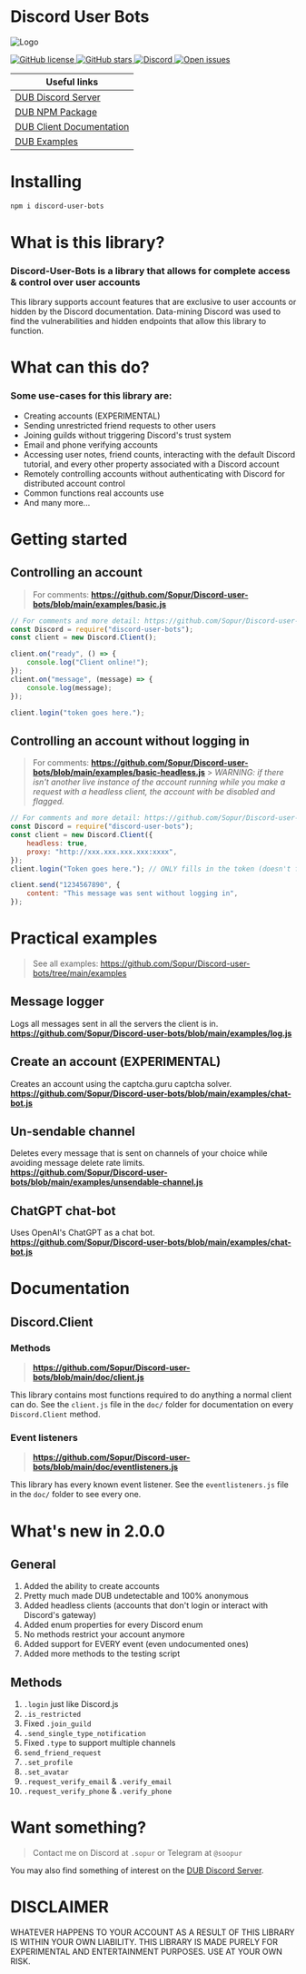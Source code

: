 # Discord User Bots

![Logo](https://raw.githubusercontent.com/Sopur/Discord-user-bots/main/logo.png)

<a href="https://github.com/Sopur/Discord-user-bots/blob/main/LICENSE">
    <img alt="GitHub license" src="https://img.shields.io/github/license/Sopur/Discord-user-bots">
</a>
<a href="https://github.com/Sopur/Discord-user-bots/stargazers">
    <img alt="GitHub stars" src="https://img.shields.io/github/stars/Sopur/Discord-user-bots">
</a>
<a href="https://discord.gg/57XkDazjFP">
    <img alt="Discord" src="https://img.shields.io/discord/1252707954356912354?label=Discord%20Chat">
</a>
<a href="https://github.com/Sopur/Discord-user-bots/issues">
    <img alt="Open issues" src="https://shields.io/github/issues/Sopur/Discord-user-bots">
</a>

| Useful links
|-
| [DUB Discord Server](https://discord.gg/57XkDazjFP)
| [DUB NPM Package](https://www.npmjs.com/package/discord-user-bots)
| [DUB Client Documentation](https://github.com/Sopur/Discord-user-bots/blob/main/doc/client.js)
| [DUB Examples](https://github.com/Sopur/Discord-user-bots/tree/main/examples)

# Installing

```sh
npm i discord-user-bots
```

# What is this library?

### Discord-User-Bots is a library that allows for complete access & control over user accounts

This library supports account features that are exclusive to user accounts or hidden by the Discord documentation. Data-mining Discord was used to find the vulnerabilities and hidden endpoints that allow this library to function.

# What can this do?

### Some use-cases for this library are:

-   Creating accounts (EXPERIMENTAL)
-   Sending unrestricted friend requests to other users
-   Joining guilds without triggering Discord's trust system
-   Email and phone verifying accounts
-   Accessing user notes, friend counts, interacting with the default Discord tutorial, and every other property associated with a Discord account
-   Remotely controlling accounts without authenticating with Discord for distributed account control
-   Common functions real accounts use
-   And many more...

# Getting started

## Controlling an account

> For comments: **https://github.com/Sopur/Discord-user-bots/blob/main/examples/basic.js**

```js
// For comments and more detail: https://github.com/Sopur/Discord-user-bots/blob/main/examples/basic.js
const Discord = require("discord-user-bots");
const client = new Discord.Client();

client.on("ready", () => {
    console.log("Client online!");
});
client.on("message", (message) => {
    console.log(message);
});

client.login("token goes here.");
```

## Controlling an account without logging in

> For comments: **https://github.com/Sopur/Discord-user-bots/blob/main/examples/basic-headless.js** > _WARNING: if there isn't another live instance of the account running while you make a request with a headless client, the account with be disabled and flagged._

```js
// For comments and more detail: https://github.com/Sopur/Discord-user-bots/blob/main/examples/basic-headless.js
const Discord = require("discord-user-bots");
const client = new Discord.Client({
    headless: true,
    proxy: "http://xxx.xxx.xxx.xxx:xxxx",
});
client.login("Token goes here."); // ONLY fills in the token (doesn't follow the full login process)

client.send("1234567890", {
    content: "This message was sent without logging in",
});
```

# Practical examples

> See all examples: https://github.com/Sopur/Discord-user-bots/tree/main/examples

## Message logger

Logs all messages sent in all the servers the client is in. <br>
**https://github.com/Sopur/Discord-user-bots/blob/main/examples/log.js**

## Create an account (EXPERIMENTAL)

Creates an account using the captcha.guru captcha solver. <br>
**https://github.com/Sopur/Discord-user-bots/blob/main/examples/chat-bot.js**

## Un-sendable channel

Deletes every message that is sent on channels of your choice while avoiding message delete rate limits. <br>
**https://github.com/Sopur/Discord-user-bots/blob/main/examples/unsendable-channel.js**

## ChatGPT chat-bot

Uses OpenAI's ChatGPT as a chat bot. <br>
**https://github.com/Sopur/Discord-user-bots/blob/main/examples/chat-bot.js**

# Documentation

## Discord.Client

### Methods

> **https://github.com/Sopur/Discord-user-bots/blob/main/doc/client.js**

This library contains most functions required to do anything a normal client can do. See the `client.js` file in the `doc/` folder for documentation on every `Discord.Client` method.

### Event listeners

> **https://github.com/Sopur/Discord-user-bots/blob/main/doc/eventlisteners.js**

This library has every known event listener. See the `eventlisteners.js` file in the `doc/` folder to see every one.

# What's new in 2.0.0

## General

1. Added the ability to create accounts
1. Pretty much made DUB undetectable and 100% anonymous
1. Added headless clients (accounts that don't login or interact with Discord's gateway)
1. Added enum properties for every Discord enum
1. No methods restrict your account anymore
1. Added support for EVERY event (even undocumented ones)
1. Added more methods to the testing script

## Methods

1. `.login` just like Discord.js
1. `.is_restricted`
1. Fixed `.join_guild`
1. `.send_single_type_notification`
1. Fixed `.type` to support multiple channels
1. `send_friend_request`
1. `.set_profile`
1. `.set_avatar`
1. `.request_verify_email` & `.verify_email`
1. `.request_verify_phone` & `.verify_phone`

# Want something?

> Contact me on Discord at `.sopur` or Telegram at `@soopur`

You may also find something of interest on the [DUB Discord Server](https://discord.gg/57XkDazjFP).

# DISCLAIMER

WHATEVER HAPPENS TO YOUR ACCOUNT AS A RESULT OF THIS LIBRARY IS WITHIN YOUR OWN LIABILITY. THIS LIBRARY IS MADE PURELY FOR EXPERIMENTAL AND ENTERTAINMENT PURPOSES. USE AT YOUR OWN RISK.
